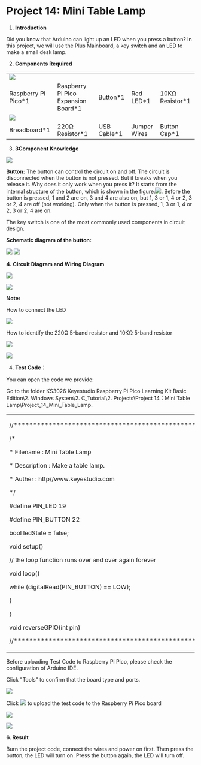# Project 14: Mini Table Lamp

1.  **Introduction**

Did you know that Arduino can light up an LED when you press a button?
In this project, we will use the Plus Mainboard, a key switch and an LED
to make a small desk lamp.

2.  **Components Required**

|                                                         |                                      |                        |                             |                            |
| ------------------------------------------------------- | ------------------------------------ | ---------------------- | --------------------------- | -------------------------- |
| ![](/media/da8a2a9d15baf7280966f3fdbb025a8c.png) |
| Raspberry Pi Pico\*1                                    | Raspberry Pi Pico Expansion Board\*1 | Button\*1              | Red LED\*1                  | 10KΩ Resistor\*1           |
| ![](/media/9cab81f7da18c7b0c245ec2a2f614f3a.png)    |
| Breadboard\*1                                           | 220Ω Resistor\*1                     | USB Cable\*1           | Jumper Wires                | Button Cap\*1              |

3.  **3Component Knowledge**

![](/media/5b8fea4657b47510d199f740fdcaaa9d.png)

**Button:** The button can control the circuit on and off. The circuit
is disconnected when the button is not pressed. But it breaks when you
release it. Why does it only work when you press it? It starts from the
internal structure of the button, which is shown in the
figure:![](/media/d2a204e61c768f18924150db58aee093.png). Before the button is pressed, 1 and 2
are on, 3 and 4 are also on, but 1, 3 or 1, 4 or 2, 3 or 2, 4 are off
(not working). Only when the button is pressed, 1, 3 or 1, 4 or 2, 3 or
2, 4 are on.

The key switch is one of the most commonly used components in circuit
design.

**Schematic diagram of the button:**

![](/media/5e42fde9876f9be810d85a7fb8b331f7.png)
![](/media/8677548f9e756281629430d66ba3a460.png)

**4.** **Circuit Diagram and Wiring Diagram**

![](/media/0753a2a452e0292b31f79f9b6dabb0cc.png)

![](/media/a03a6553dc194ab61fb7b4d914740f90.png)

**Note:**

How to connect the LED

![](/media/f70404aa49540fd7aecae944c7c01f83.jpeg)

How to identify the 220Ω 5-band resistor and 10KΩ 5-band resistor

![](/media/55c0199544e9819328f6d5778f10d7d0.png)

![](/media/246cf3885dc837c458a28123885c9f7b.png)

4.  **Test Code：**

You can open the code we provide:

Go to the folder KS3026 Keyestudio Raspberry Pi Pico Learning Kit Basic
Edition\\2. Windows System\\2. C\_Tutorial\\2. Projects\\Project 14：Mini
Table Lamp\\Project\_14\_Mini\_Table\_Lamp.

<table>
<tbody>
<tr class="odd">
<td><p>//**********************************************************************</p>
<p>/*</p>
<p>* Filename : Mini Table Lamp</p>
<p>* Description : Make a table lamp.</p>
<p>* Auther : http//www.keyestudio.com</p>
<p>*/</p>
<p>#define PIN_LED 19</p>
<p>#define PIN_BUTTON 22</p>
<p>bool ledState = false;</p>
<p>void setup() </p>
<p>// the loop function runs over and over again forever</p>
<p>void loop() </p>
<p>while (digitalRead(PIN_BUTTON) == LOW);</p>
<p>}</p>
<p>}</p>
<p>void reverseGPIO(int pin) </p>
<p>//**********************************************************************</p></td>
</tr>
</tbody>
</table>

Before uploading Test Code to Raspberry Pi Pico, please check the
configuration of Arduino IDE.

Click "Tools" to confirm that the board type and ports.

![](/media/fb3c5d5bb135803dd629cae5e8eabc7c.png)

Click ![](/media/b0d41283bf5ae66d2d5ab45db15331ba.png) to upload the test code to the Raspberry
Pi Pico board

![](/media/c9c421a60ba0866cf2102cbe57d7fe28.png)

![](/media/47dd7f6786120f6f15d429407daa74f3.png)

**6. Result**

Burn the project code, connect the wires and power on first. Then press
the button, the LED will turn on. Press the button again, the LED will
turn off.
